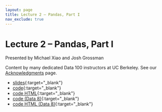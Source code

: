 ```yaml
---
layout: page
title: Lecture 2 – Pandas, Part I
nav_exclude: true
---
```


# Lecture 2 – Pandas, Part I

Presented by Michael Xiao and Josh Grossman

Content by many dedicated Data 100 instructors at UC Berkeley. See our [Acknowledgments](../../acks) page.

- [slides](https://docs.google.com/presentation/d/1mk3KMqRfK9emJG-4PwERgiYszL1YnpdxAGlyyIRmiAI/edit?usp=sharing){:target="_blank"}
- [code](https://data100.datahub.berkeley.edu/hub/user-redirect/git-pull?repo=https%3A%2F%2Fgithub.com%2FDS-100%2Fsu25-student&urlpath=lab%2Ftree%2Fsu25-student%2Flecture%2Flec02%2Flec02.ipynb&branch=main){:target="_blank"}
- [code HTML](../../resources/assets/lectures/lec02/lec02.html){:target="_blank"}
- [code (Data 8)](https://data100.datahub.berkeley.edu/hub/user-redirect/git-pull?repo=https%3A%2F%2Fgithub.com%2FDS-100%2Fsu25-student&urlpath=lab%2Ftree%2Fsu25-student%2Flecture%2Flec02%2Fdata8_translation_examples.ipynb&branch=main){:target="_blank"}
- [code HTML (Data 8)](../../resources/assets/lectures/lec02/data8_translation_examples.html){:target="_blank"}
<!-- - [recording](https://youtu.be/oZDkd-Mww4A){:target="_blank"} -->